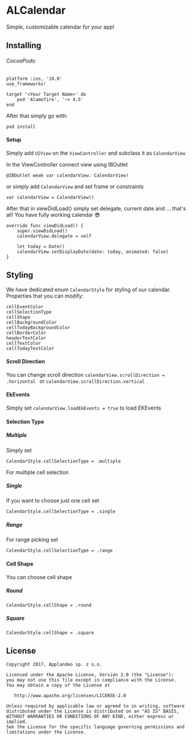 # ALCalendar

 Simple, customizable calendar for your app!


## Installing

###### CocoaPods:
    
   	platform :ios, '10.0'
	use_frameworks!

	target '<Your Target Name>' do
    	pod 'Alamofire', '~> 4.5'
	end

After that simply go with:

	pod install



#### Setup

Simply add `UIView` on the `ViewController` and subclass it as `CalendarView`

In the ViewController connect view using IBOutlet

    @IBOutlet weak var calendarView: CalendarView!

or simply add `CalendarView` and set frame or constraints

	var calendarView = CalendarView()

After that in viewDidLoad() simply set delegate, current date and ... that's all! You have fully working calendar 😎

    override func viewDidLoad() {
        super.viewDidLoad()
        calendarView.delegate = self
        
        let today = Date()
        calendarView.setDisplayDate(date: today, animated: false)
    }
 
	

## Styling
We have dedicated enum `CalendarStyle` for styling of our calendar.
Properties that you can modify:

    cellEventColor
    cellSelectionType
    cellShape
    cellBackgroundColor
    cellTodayBackgroundColor
    cellBorderColor
    headerTextColor
    cellTextColor
    cellTodayTextColor
    
#### Scroll Direction
You can change scroll direction 
	`calendarView.scrollDirection = .horizontal ` or  `calendarView.scrollDirection.vertical`
    
#### EkEvents 

Simply set `calendarView.loadEkEvents = true` to load EKEvents

#### Selection Type
##### Multiple 
Simply set

`CalendarStyle.cellSelectionType = .multiple`

For multiple cell selection
##### Single 
If you want to choose just one cell set

`CalendarStyle.cellSelectionType = .single`
##### Range
For range picking set

`CalendarStyle.cellSelectionType = .range`
	
#### Cell Shape
You can choose cell shape

##### Round
`CalendarStyle.cellShape = .round`
##### Square
`CalendarStyle.cellShape = .square`




## License

	Copyright 2017, Applandeo sp. z o.o.

	Licensed under the Apache License, Version 2.0 (the "License");
	you may not use this file except in compliance with the License.
	You may obtain a copy of the License at

	   http://www.apache.org/licenses/LICENSE-2.0

	Unless required by applicable law or agreed to in writing, software
	distributed under the License is distributed on an "AS IS" BASIS,
	WITHOUT WARRANTIES OR CONDITIONS OF ANY KIND, either express or implied.
	See the License for the specific language governing permissions and
	limitations under the License.
